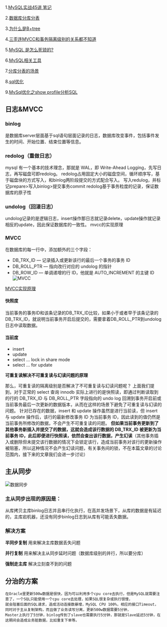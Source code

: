 1.[MySQL实战45讲 笔记](https://jiankunking.com/45-lectures-on-mysql-in-practice-notes.html)

2.[数据库分库分表](https://juejin.im/post/6892916124141551629?utm_source=gold_browser_extension)

3.[为什么是B+tree](https://juejin.im/post/6893291359675875336)

4.[三歪连MVCC和事务隔离级别的关系都不知道](https://mp.weixin.qq.com/s/0-YEqTMd0OaIhW99WqavgQ)

5.[MySQL 是怎么死锁的?](https://mp.weixin.qq.com/s/wwe07uJ0N1Hk6ZQyGsCkHA)

6.[MySQL相关工具](https://juejin.cn/post/6899306849686781959?utm_source=gold_browser_extension)

7.[分库分表的场景](https://mp.weixin.qq.com/s/oZEkECeBl1zw8eOApH1Vqg)

8.[sql优化](https://mp.weixin.qq.com/s/hCHnCHpg4_WaDE39V7OPkg)

9.[MySql优化之show profile分析SQL](https://zhuanlan.zhihu.com/p/105403992)

## 日志&MVCC
### binlog
是数据库server层面基于sql语句层面记录的日志，数据库改变事件，包括事件发生的时间、开始位置、结束位置等信息。

### redolog（重做日志）
mysql 有一个基本的技术理念，那就是 WAL，即  Write-Ahead Logging，先写日志，再写磁盘可即redolog。
redolog占用固定大小的磁盘空间，循环顺序写，基于磁盘块的方式写入，和binlog两阶段提交的方式配合写入。
写入redulog，并标记prepare>写入binlog>提交事务commit
redolog基于事务粒度的记录，保证数据库的原子性

### undolog（回滚日志）
undolog记录的是逻辑日志，insert操作那日志就记录delete，update操作就记录相反的update，因此保证数据库的一致性。
mvcc的实现原理

### MVCC
在数据库的每一行中，添加额外的三个字段：
- DB_TRX_ID — 记录插入或更新该行的最后一个事务的事务 ID
- DB_ROLL_PTR — 指向改行对应的 undolog 的指针
- DB_ROW_ID — 单调递增的行 ID，他就是 AUTO_INCREMENT 的主键 ID
![MVCC](https://mmbiz.qpic.cn/mmbiz_jpg/VtlKaFJha2V0GUGShWFd8W5MZrfkvQ1D11qkTqib4FdpfGomm0DflSvmF5xL1WnsTdtwJLEWo2aLqs1x3vH46qQ/640?wx_fmt=jpeg&tp=webp&wxfrom=5&wx_lazy=1&wx_co=1)

[MVCC实现原理](https://mp.weixin.qq.com/s/rKYpQp4JPZL2q5p41f6V6Q)

#### 快照度
当前事务的事务ID和该条记录的DB_TRX_ID比较，如果小于或者早于该条记录的DB_TRX_ID，就说明当前事务开启后提交的，需要拿着DB_ROLL_PTR到undolog日志中读取数据。
#### 当前度
- insert
- update
- select … lock in share mode
- select … for update

**可重复读解决不可重复读与幻读问题的原理**

那么，可重复读的隔离级别是否解决了不可重复读与幻读问题呢？
上面我们提到，对于正常的 select 查询 innodb 实际上进行的是快照读，即通过判断读取到的行的 DB_TRX_ID 与 DB_ROLL_PTR 字段指向的 undo log 回溯到事务开启前或当前事务最后一次更新的数据版本，从而在这样的场景下避免了可重复读与幻读的问题。
针对已存在的数据，insert 和 update 操作虽然是进行当前读，但 insert 与 update 操作后，该行的最新修改事务 ID 为当前事务 ID，因此读到的值仍然是当前事务所修改的数据，不会产生不可重复读的问题。
**但如果当前事务更新到了其他事务新插入并提交了的数据，这就会造成该行数据的 DB_TRX_ID 被更新为当前事务 ID，此后即便进行快照读，依然会查出该行数据，产生幻读**（其他事务插入或删除但未提交该行数据的情况下会锁定该行，造成当前事务对该行的更新操作被阻塞，所以这种情况不会产生幻读问题，有关事务间的锁，不在本篇文章的讨论范围内，接下来的文章我们会进一步讨论）

## 主从同步
![数据同步](https://mmbiz.qpic.cn/mmbiz_png/g6hBZ0jzZb3oUu0s19gjqIkJT0efFicN3Jut5BY0os6oCa57pYhgELKWXkKsvO5B2qreKG97At8zzibYwoUo8juw/640?wx_fmt=png&tp=webp&wxfrom=5&wx_lazy=1&wx_co=1)
### 主从同步出现的原因是：
从库拷贝主库binlog日志并且串行化执行，在高并发场景下，从库的数据是有延迟的，主库宕机器，还没有同步binlog日志到从库有可能丢失数据。
### 解决方案
**半同步复制**
用来解决主库数据丢失问题

**并行复制**
用来解决主从同步延时问题（数据库级别的并行，所以要分库）

**强制走主库**
解决立刻查不到的问题

## 分治的方案
```
在Oracle里更新500w数据是很快，因为可以利用多个cpu core去执行，但是MySQL就需要注意了，一个SQL只能使用一个cpu core去处理，如果SQL很复杂或执行很慢，
就会阻塞后面的SQL请求，造成活动连接数暴增，MySQL CPU 100%，相应的接口Timeout，同时对于主从复制架构，而且做了业务读写分离，更新500w数据需要5分钟，
Master上执行了5分钟，binlog传到了slave也需要执行5分钟，那就是Slave延迟5分钟，在这期间会造成业务脏数据，比如重复下单等。
```


